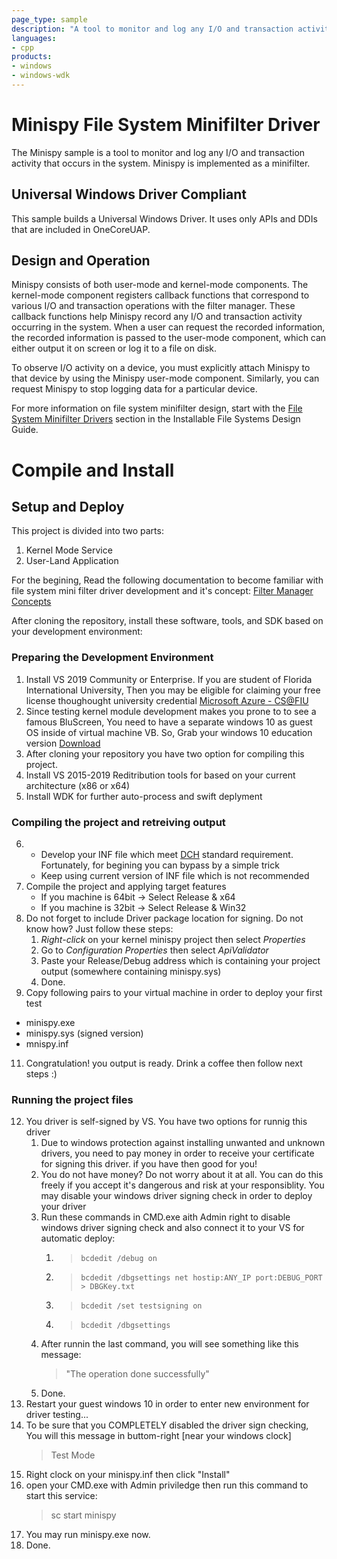 ```yaml
---
page_type: sample
description: "A tool to monitor and log any I/O and transaction activity that occurs in the system."
languages:
- cpp
products:
- windows
- windows-wdk
---
```


# Minispy File System Minifilter Driver

The Minispy sample is a tool to monitor and log any I/O and transaction activity that occurs in the system. Minispy is implemented as a minifilter.

## Universal Windows Driver Compliant

This sample builds a Universal Windows Driver. It uses only APIs and DDIs that are included in OneCoreUAP.

## Design and Operation

Minispy consists of both user-mode and kernel-mode components. The kernel-mode component registers callback functions that correspond to various I/O and transaction operations with the filter manager. These callback functions help Minispy record any I/O and transaction activity occurring in the system. When a user can request the recorded information, the recorded information is passed to the user-mode component, which can either output it on screen or log it to a file on disk.

To observe I/O activity on a device, you must explicitly attach Minispy to that device by using the Minispy user-mode component. Similarly, you can request Minispy to stop logging data for a particular device.

For more information on file system minifilter design, start with the [File System Minifilter Drivers](https://docs.microsoft.com/windows-hardware/drivers/ifs/file-system-minifilter-drivers) section in the Installable File Systems Design Guide.


# Compile and Install
## Setup and Deploy
This project is divided into two parts:
1. Kernel Mode Service
2. User-Land Application

For the begining, Read the following documentation to become familiar with file system mini filter driver development and it's concept: [Filter Manager Concepts
]([https://link](https://docs.microsoft.com/en-us/windows-hardware/drivers/ifs/filter-manager-concepts))

After cloning the repository, install these software, tools, and SDK based on your development environment:

### Preparing the Development Environment
1. Install VS 2019 Community or Enterprise. If you are student of Florida International University, Then you may be eligible for claiming your free license thoughought university credential [Microsoft Azure - CS@FIU](https://azureforeducation.microsoft.com/devtools)
2. Since testing kernel module development makes you prone to to see a famous BluScreen, You need to have a separate windows 10 as guest OS inside of virtual machine VB. So, Grab your windows 10 education version [Download](https://azureforeducation.microsoft.com/devtools)
3. After cloning your repository you have two option for compiling this project.
4. Install VS 2015-2019 Reditribution tools for based on your current architecture (x86 or x64)
5. Install WDK for further auto-process and swift deplyment

### Compiling the project and retreiving output
6. - Develop your INF file which meet [DCH](https://docs.microsoft.com/en-us/windows-hardware/drivers/develop/dch-principles-best-practices) standard requirement. Fortunately, for begining you can bypass by a simple trick
   - Keep using current version of INF file which is not recommended
7. Compile the project and applying target features
   - If you machine is 64bit -> Select Release & x64
   - If you machine is 32bit -> Select Release & Win32
8. Do not forget to include Driver package location for signing. Do not know how? Just follow these steps:
   1. *Right-click* on your kernel minispy project then select *Properties*
   2. Go to *Configuration Properties* then select *ApiValidator*
   3. Paste your Release/Debug address which is containing your project output (somewhere containing minispy.sys)
   4. Done.
9.  Copy following pairs to your virtual machine in order to deploy your first test
   - minispy.exe
   - minispy.sys (signed version)
   - mnispy.inf
11. Congratulation! you output is ready. Drink a coffee then follow next steps :)

### Running the project files
12. You driver is self-signed by VS. You have two options for runnig this driver
    1.  Due to windows protection against installing unwanted and unknown drivers, you need to pay money in order to receive your certificate for signing this driver. if you have then good for you!
    2.  You do not have money? Do not worry about it at all. You can do this freely if you accept it's dangerous and risk at your responsiblity. You  may disable your windows driver signing check in order to deploy your driver
    3. Run these commands in CMD.exe aith Admin right to disable windows driver signing check and also connect it to your VS for automatic deploy:
       1. > `bcdedit /debug on`
       2. > `bcdedit /dbgsettings net hostip:ANY_IP port:DEBUG_PORT > DBGKey.txt`
       3. > `bcdedit /set testsigning on`
       4. > `bcdedit /dbgsettings`
    4. After runnin the last command, you will see something like this message:
        > "The operation done successfully"
    5. Done.
13. Restart your guest windows 10 in order to enter new environment for driver testing...
14. To be sure that you COMPLETELY disabled the driver sign checking, You will this message in buttom-right [near your windows clock]
    >Test Mode
15. Right clock on your minispy.inf then click "Install"
16. open your CMD.exe with Admin priviledge then run this command to start this service:
    > sc start minispy
17. You may run minispy.exe now.
18. Done.